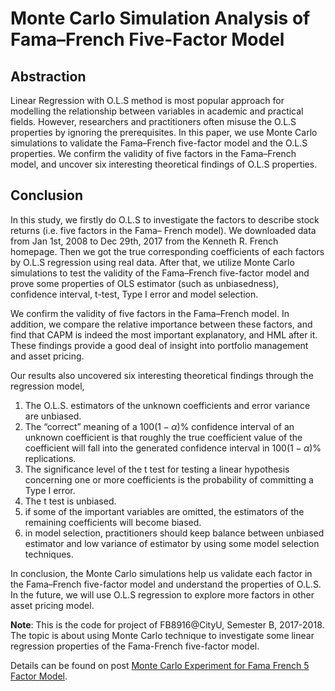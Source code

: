 # Monte Carlo Simulation Analysis of Fama–French Five-Factor Model

## Abstraction

Linear Regression with O.L.S method is most popular approach for modelling the relationship between variables in academic and practical fields. However, researchers and practitioners often misuse the O.L.S properties by ignoring the prerequisites. In this paper, we use Monte Carlo simulations to validate the Fama–French five-factor model and the O.L.S properties. We confirm the validity of five factors in the Fama–French model, and uncover six interesting theoretical findings of O.L.S properties.

## Conclusion

In this study, we firstly do O.L.S to investigate the factors to describe stock returns (i.e. five factors in the Fama– French model). We downloaded data from Jan 1st, 2008 to Dec 29th, 2017 from the Kenneth R. French homepage. Then we got the true corresponding coefficients of each factors by O.L.S regression using real data. After that, we utilize Monte Carlo simulations to test the validity of the Fama–French five-factor model and prove some properties of OLS estimator (such as unbiasedness), confidence interval, t-test, Type I error and model selection.

We confirm the validity of five factors in the Fama–French model. In addition, we compare the relative importance between these factors, and find that CAPM is indeed the most important explanatory, and HML after it. These findings provide a good deal of insight into portfolio management and asset pricing.

Our results also uncovered six interesting theoretical findings through the regression model, 

1. The O.L.S. estimators of the unknown coefficients and error variance are unbiased. 
2. The “correct” meaning of a $100(1-\alpha)$% confidence interval of an unknown coefficient is that roughly the true coefficient value of the coefficient will fall into the generated confidence interval in $100(1-\alpha)$% replications.
3. The significance level of the t test for testing a linear hypothesis concerning one or more coefficients is the probability of committing a Type I error.
4. The t test is unbiased.
5. if some of the important variables are omitted, the estimators of the remaining coefficients will become biased.
6. in model selection, practitioners should keep balance between unbiased estimator and low variance of estimator by using some model selection techniques.

In conclusion, the Monte Carlo simulations help us validate each factor in the Fama–French five-factor model and understand the properties of O.L.S. In the future, we will use O.L.S regression to explore more factors in other asset pricing model.

**Note**: This is the code for project of FB8916@CityU, Semester B, 2017-2018. The topic is about using Monte Carlo technique to investigate some linear regression properties of the Fama-French five-factor model.


Details can be found on post [Monte Carlo Experiment for Fama French 5 Factor Model](http://blog.baoduge.com/MC_FF5/).
